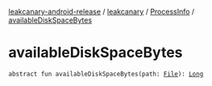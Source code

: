 [leakcanary-android-release](../../index.md) / [leakcanary](../index.md) / [ProcessInfo](index.md) / [availableDiskSpaceBytes](./available-disk-space-bytes.md)

# availableDiskSpaceBytes

`abstract fun availableDiskSpaceBytes(path: `[`File`](https://docs.oracle.com/javase/6/docs/api/java/io/File.html)`): `[`Long`](https://kotlinlang.org/api/latest/jvm/stdlib/kotlin/-long/index.html)